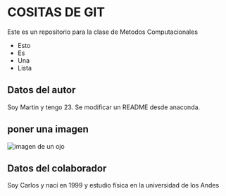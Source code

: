 # COSITAS DE GIT
Este es un repositorio para la clase de Metodos Computacionales

* Esto
* Es
* Una
* Lista


## Datos del autor
Soy Martin y tengo 23. Se modificar un README desde anaconda.


## poner una imagen

![imagen de un ojo](https://s3.amazonaws.com/cdn.wp.m4ecnet/wp-content/uploads/2018/01/16095118/Depositphotos_3667865_m-2015-compressor.jpg)

## Datos del colaborador
Soy Carlos y nací en 1999 y estudio física en la universidad de los Andes

